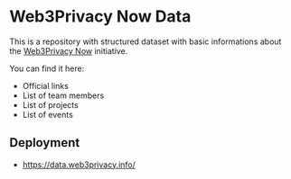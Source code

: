 # Web3Privacy Now Data

This is a repository with structured dataset with basic informations about the [Web3Privacy Now](https://web3privacy.info/) initiative.

You can find it here:
- Official links
- List of team members
- List of projects
- List of events

## Deployment

* https://data.web3privacy.info/